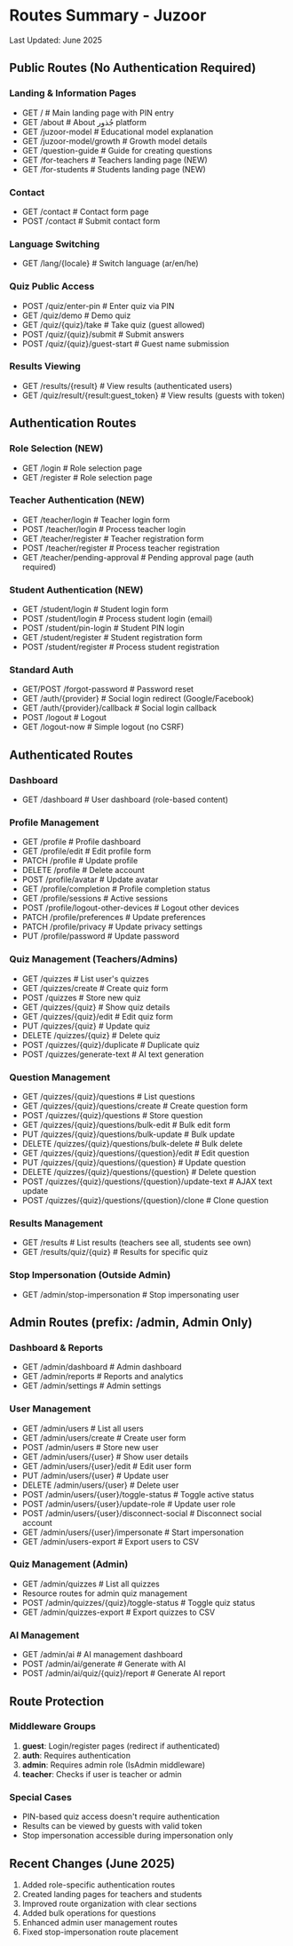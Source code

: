 # Routes Summary - Juzoor

Last Updated: June 2025

## Public Routes (No Authentication Required)

### Landing & Information Pages

-   GET / # Main landing page with PIN entry
-   GET /about # About جُذور platform
-   GET /juzoor-model # Educational model explanation
-   GET /juzoor-model/growth # Growth model details
-   GET /question-guide # Guide for creating questions
-   GET /for-teachers # Teachers landing page (NEW)
-   GET /for-students # Students landing page (NEW)

### Contact

-   GET /contact # Contact form page
-   POST /contact # Submit contact form

### Language Switching

-   GET /lang/{locale} # Switch language (ar/en/he)

### Quiz Public Access

-   POST /quiz/enter-pin # Enter quiz via PIN
-   GET /quiz/demo # Demo quiz
-   GET /quiz/{quiz}/take # Take quiz (guest allowed)
-   POST /quiz/{quiz}/submit # Submit answers
-   POST /quiz/{quiz}/guest-start # Guest name submission

### Results Viewing

-   GET /results/{result} # View results (authenticated users)
-   GET /quiz/result/{result:guest_token} # View results (guests with token)

## Authentication Routes

### Role Selection (NEW)

-   GET /login # Role selection page
-   GET /register # Role selection page

### Teacher Authentication (NEW)

-   GET /teacher/login # Teacher login form
-   POST /teacher/login # Process teacher login
-   GET /teacher/register # Teacher registration form
-   POST /teacher/register # Process teacher registration
-   GET /teacher/pending-approval # Pending approval page (auth required)

### Student Authentication (NEW)

-   GET /student/login # Student login form
-   POST /student/login # Process student login (email)
-   POST /student/pin-login # Student PIN login
-   GET /student/register # Student registration form
-   POST /student/register # Process student registration

### Standard Auth

-   GET/POST /forgot-password # Password reset
-   GET /auth/{provider} # Social login redirect (Google/Facebook)
-   GET /auth/{provider}/callback # Social login callback
-   POST /logout # Logout
-   GET /logout-now # Simple logout (no CSRF)

## Authenticated Routes

### Dashboard

-   GET /dashboard # User dashboard (role-based content)

### Profile Management

-   GET /profile # Profile dashboard
-   GET /profile/edit # Edit profile form
-   PATCH /profile # Update profile
-   DELETE /profile # Delete account
-   POST /profile/avatar # Update avatar
-   GET /profile/completion # Profile completion status
-   GET /profile/sessions # Active sessions
-   POST /profile/logout-other-devices # Logout other devices
-   PATCH /profile/preferences # Update preferences
-   PATCH /profile/privacy # Update privacy settings
-   PUT /profile/password # Update password

### Quiz Management (Teachers/Admins)

-   GET /quizzes # List user's quizzes
-   GET /quizzes/create # Create quiz form
-   POST /quizzes # Store new quiz
-   GET /quizzes/{quiz} # Show quiz details
-   GET /quizzes/{quiz}/edit # Edit quiz form
-   PUT /quizzes/{quiz} # Update quiz
-   DELETE /quizzes/{quiz} # Delete quiz
-   POST /quizzes/{quiz}/duplicate # Duplicate quiz
-   POST /quizzes/generate-text # AI text generation

### Question Management

-   GET /quizzes/{quiz}/questions # List questions
-   GET /quizzes/{quiz}/questions/create # Create question form
-   POST /quizzes/{quiz}/questions # Store question
-   GET /quizzes/{quiz}/questions/bulk-edit # Bulk edit form
-   PUT /quizzes/{quiz}/questions/bulk-update # Bulk update
-   DELETE /quizzes/{quiz}/questions/bulk-delete # Bulk delete
-   GET /quizzes/{quiz}/questions/{question}/edit # Edit question
-   PUT /quizzes/{quiz}/questions/{question} # Update question
-   DELETE /quizzes/{quiz}/questions/{question} # Delete question
-   POST /quizzes/{quiz}/questions/{question}/update-text # AJAX text update
-   POST /quizzes/{quiz}/questions/{question}/clone # Clone question

### Results Management

-   GET /results # List results (teachers see all, students see own)
-   GET /results/quiz/{quiz} # Results for specific quiz

### Stop Impersonation (Outside Admin)

-   GET /admin/stop-impersonation # Stop impersonating user

## Admin Routes (prefix: /admin, Admin Only)

### Dashboard & Reports

-   GET /admin/dashboard # Admin dashboard
-   GET /admin/reports # Reports and analytics
-   GET /admin/settings # Admin settings

### User Management

-   GET /admin/users # List all users
-   GET /admin/users/create # Create user form
-   POST /admin/users # Store new user
-   GET /admin/users/{user} # Show user details
-   GET /admin/users/{user}/edit # Edit user form
-   PUT /admin/users/{user} # Update user
-   DELETE /admin/users/{user} # Delete user
-   POST /admin/users/{user}/toggle-status # Toggle active status
-   POST /admin/users/{user}/update-role # Update user role
-   POST /admin/users/{user}/disconnect-social # Disconnect social account
-   GET /admin/users/{user}/impersonate # Start impersonation
-   GET /admin/users-export # Export users to CSV

### Quiz Management (Admin)

-   GET /admin/quizzes # List all quizzes
-   Resource routes for admin quiz management
-   POST /admin/quizzes/{quiz}/toggle-status # Toggle quiz status
-   GET /admin/quizzes-export # Export quizzes to CSV

### AI Management

-   GET /admin/ai # AI management dashboard
-   POST /admin/ai/generate # Generate with AI
-   POST /admin/ai/quiz/{quiz}/report # Generate AI report

## Route Protection

### Middleware Groups

1. **guest**: Login/register pages (redirect if authenticated)
2. **auth**: Requires authentication
3. **admin**: Requires admin role (IsAdmin middleware)
4. **teacher**: Checks if user is teacher or admin

### Special Cases

-   PIN-based quiz access doesn't require authentication
-   Results can be viewed by guests with valid token
-   Stop impersonation accessible during impersonation only

## Recent Changes (June 2025)

1. Added role-specific authentication routes
2. Created landing pages for teachers and students
3. Improved route organization with clear sections
4. Added bulk operations for questions
5. Enhanced admin user management routes
6. Fixed stop-impersonation route placement
